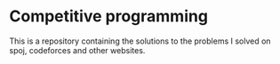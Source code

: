 # Competitive programming
This is a repository containing the solutions to the problems I solved on spoj, codeforces and other websites.
